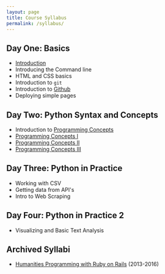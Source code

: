 ```yaml
---
layout: page
title: Course Syllabus
permalink: /syllabus/
---
```


<div class="syllabus">
  <div id="day-one">
    <h2>Day One: Basics</h2>
    <ul>
      <li><a href="{{"/assets/slides/hilt-intro.pdf" | prepend: site.baseurl }}">Introduction</a></li>
      <li>Introducing the Command line</li>
      <li>HTML and CSS basics</li>
      <li>Introduction to <code>git</code></li>
      <li>Introduction to <a href="https://github.com">Github</a></li>
      <li>Deploying simple pages</li>
    </ul>
  </div>
  <div id="day-two">
    <h2>Day Two: Python Syntax and Concepts</h2>
    <ul>
      <li>Introduction to <a href= "{{ "/assets/img/php_kitten.jpg" | prepend: site.baseurl }}">Programming Concepts</a></li>
      <li><a href="https://github.com/humanitiesprogramming/slides/blob/master/2017/python/Python%20Programming%20Concepts%20I.pptx?raw=true">Programming Concepts I</a></li>
      <li><a href="https://github.com/humanitiesprogramming/slides/blob/master/2017/python/Python%20Programming%20Concepts%20II.pptx?raw=true">Programming Concepts II</a></li>
      <li><a href="https://github.com/humanitiesprogramming/slides/blob/master/2017/python/Python%20Programming%20Concepts%20III.pptx?raw=true">Programming Concepts III</a></li>
    </ul>
  </div>
  <div id="day-three">
    <h2>Day Three: Python in Practice</h2>
    <ul>
      <li>Working with CSV</li>
      <li>Getting data from API's</li>
      <li>Intro to Web Scraping</li>
    </ul>
  </div>
  <div id="day-four">
    <h2>Day Four: Python in Practice 2</h2>
    <ul>
      <li>Visualizing and Basic Text Analysis</li>
    </ul>
  </div>

<h2>Archived Syllabi</h2>

<ul>
  <li>
    <a href="{{ "/syllabi/rails" | prepend: site.base_url }}">Humanities Programming with Ruby on Rails</a> (2013-2016)
  </li>
</ul>
